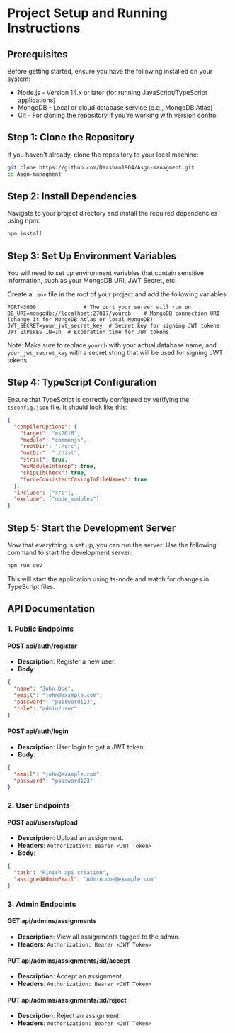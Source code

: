 # Project Setup and Running Instructions

## Prerequisites
Before getting started, ensure you have the following installed on your system:

- Node.js - Version 14.x or later (for running JavaScript/TypeScript applications)
- MongoDB - Local or cloud database service (e.g., MongoDB Atlas)
- Git - For cloning the repository if you're working with version control

## Step 1: Clone the Repository
If you haven't already, clone the repository to your local machine:

```bash
git clone https://github.com/Darshan1904/Asgn-managment.git
cd Asgn-managment
```

## Step 2: Install Dependencies
Navigate to your project directory and install the required dependencies using npm:

```bash
npm install
```

## Step 3: Set Up Environment Variables
You will need to set up environment variables that contain sensitive information, such as your MongoDB URI, JWT Secret, etc.

Create a `.env` file in the root of your project and add the following variables:

```
PORT=3000               # The port your server will run on
DB_URI=mongodb://localhost:27017/yourdb    # MongoDB connection URI (change it for MongoDB Atlas or local MongoDB)
JWT_SECRET=your_jwt_secret_key  # Secret key for signing JWT tokens
JWT_EXPIRES_IN=1h  # Expiration time for JWT tokens
```

Note: Make sure to replace `yourdb` with your actual database name, and `your_jwt_secret_key` with a secret string that will be used for signing JWT tokens.

## Step 4: TypeScript Configuration
Ensure that TypeScript is correctly configured by verifying the `tsconfig.json` file. It should look like this:

```json
{
  "compilerOptions": {
    "target": "es2016",                 
    "module": "commonjs",               
    "rootDir": "./src",               
    "outDir": "./dist",                
    "strict": true,                     
    "esModuleInterop": true,            
    "skipLibCheck": true,               
    "forceConsistentCasingInFileNames": true 
  },
  "include": ["src"],                   
  "exclude": ["node_modules"]           
}
```

## Step 5: Start the Development Server

Now that everything is set up, you can run the server. Use the following command to start the development server:

```bash
npm run dev
```

This will start the application using ts-node and watch for changes in TypeScript files.

## API Documentation

### 1. Public Endpoints

#### POST api/auth/register
- **Description**: Register a new user.
- **Body**:
```json
{
  "name": "John Doe",
  "email": "john@example.com",
  "password": "password123",
  "role": "admin/user"
}
```

#### POST api/auth/login
- **Description**: User login to get a JWT token.
- **Body**:
```json
{
  "email": "john@example.com",
  "password": "password123"
}
```

### 2. User Endpoints

#### POST api/users/upload
- **Description**: Upload an assignment.
- **Headers**: 
  `Authorization: Bearer <JWT Token>`
- **Body**:
```json
{
  "task": "Finish api creation",
  "assignedAdminEmail": "Admin.doe@example.com"
}
```

### 3. Admin Endpoints

#### GET api/admins/assignments
- **Description**: View all assignments tagged to the admin.
- **Headers**: 
  `Authorization: Bearer <JWT Token>`

#### PUT api/admins/assignments/:id/accept
- **Description**: Accept an assignment.
- **Headers**: 
  `Authorization: Bearer <JWT Token>`

#### PUT api/admins/assignments/:id/reject
- **Description**: Reject an assignment.
- **Headers**: 
  `Authorization: Bearer <JWT Token>`
